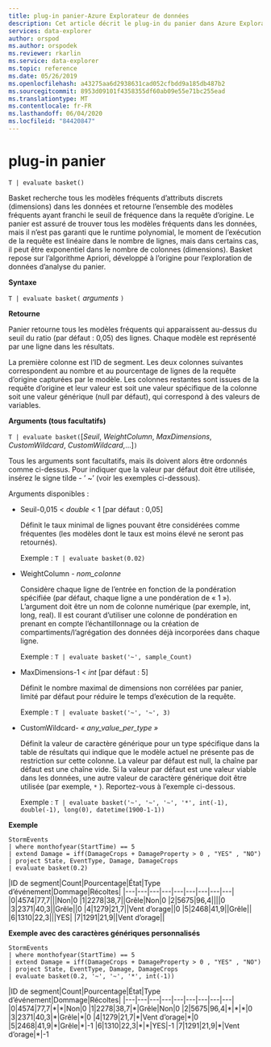```yaml
---
title: plug-in panier-Azure Explorateur de données
description: Cet article décrit le plug-in du panier dans Azure Explorateur de données.
services: data-explorer
author: orspod
ms.author: orspodek
ms.reviewer: rkarlin
ms.service: data-explorer
ms.topic: reference
ms.date: 05/26/2019
ms.openlocfilehash: a43275aa6d2938631cad052cfbdd9a185db487b2
ms.sourcegitcommit: 8953d09101f4358355df60ab09e55e71bc255ead
ms.translationtype: MT
ms.contentlocale: fr-FR
ms.lasthandoff: 06/04/2020
ms.locfileid: "84420847"
---
```

# <a name="basket-plugin"></a>plug-in panier

```kusto
T | evaluate basket()
```

Basket recherche tous les modèles fréquents d’attributs discrets (dimensions) dans les données et retourne l’ensemble des modèles fréquents ayant franchi le seuil de fréquence dans la requête d’origine. Le panier est assuré de trouver tous les modèles fréquents dans les données, mais il n’est pas garanti que le runtime polynomial, le moment de l’exécution de la requête est linéaire dans le nombre de lignes, mais dans certains cas, il peut être exponentiel dans le nombre de colonnes (dimensions). Basket repose sur l’algorithme Apriori, développé à l’origine pour l’exploration de données d’analyse du panier.

**Syntaxe**

`T | evaluate basket(` *arguments* `)`

**Retourne**

Panier retourne tous les modèles fréquents qui apparaissent au-dessus du seuil du ratio (par défaut : 0,05) des lignes. Chaque modèle est représenté par une ligne dans les résultats.

La première colonne est l’ID de segment. Les deux colonnes suivantes correspondent au nombre et au pourcentage de lignes de la requête d’origine capturées par le modèle. Les colonnes restantes sont issues de la requête d’origine et leur valeur est soit une valeur spécifique de la colonne soit une valeur générique (null par défaut), qui correspond à des valeurs de variables.

**Arguments (tous facultatifs)**

`T | evaluate basket(`[*Seuil*, *WeightColumn*, *MaxDimensions*, *CustomWildcard*, *CustomWildcard*,...]`)`

Tous les arguments sont facultatifs, mais ils doivent alors être ordonnés comme ci-dessus. Pour indiquer que la valeur par défaut doit être utilisée, insérez le signe tilde - ’ ~’ (voir les exemples ci-dessous).

Arguments disponibles :

* Seuil-0,015 < *double* < 1 [par défaut : 0,05]

    Définit le taux minimal de lignes pouvant être considérées comme fréquentes (les modèles dont le taux est moins élevé ne seront pas retournés).
    
    Exemple : `T | evaluate basket(0.02)`

* WeightColumn - *nom_colonne*

    Considère chaque ligne de l’entrée en fonction de la pondération spécifiée (par défaut, chaque ligne a une pondération de « 1 »). L’argument doit être un nom de colonne numérique (par exemple, int, long, real). Il est courant d’utiliser une colonne de pondération en prenant en compte l’échantillonnage ou la création de compartiments/l’agrégation des données déjà incorporées dans chaque ligne.
    
    Exemple : `T | evaluate basket('~', sample_Count)`

* MaxDimensions-1 < *int* [par défaut : 5]

    Définit le nombre maximal de dimensions non corrélées par panier, limité par défaut pour réduire le temps d’exécution de la requête.

    Exemple : `T | evaluate basket('~', '~', 3)`

* CustomWildcard- *« any_value_per_type »*

    Définit la valeur de caractère générique pour un type spécifique dans la table de résultats qui indique que le modèle actuel ne présente pas de restriction sur cette colonne.
    La valeur par défaut est null, la chaîne par défaut est une chaîne vide. Si la valeur par défaut est une valeur viable dans les données, une autre valeur de caractère générique doit être utilisée (par exemple, `*` ).
    Reportez-vous à l’exemple ci-dessous.

    Exemple : `T | evaluate basket('~', '~', '~', '*', int(-1), double(-1), long(0), datetime(1900-1-1))`

**Exemple**

<!-- csl: https://help.kusto.windows.net:443/Samples -->
```kusto
StormEvents 
| where monthofyear(StartTime) == 5
| extend Damage = iff(DamageCrops + DamageProperty > 0 , "YES" , "NO")
| project State, EventType, Damage, DamageCrops
| evaluate basket(0.2)
```

|ID de segment|Count|Pourcentage|État|Type d’événement|Dommage|Récoltes|
|---|---|---|---|---|---|---|---|---|
|0|4574|77,7|||Non|0
|1|2278|38,7||Grêle|Non|0
|2|5675|96,4||||0
|3|2371|40,3||Grêle||0
|4|1279|21,7||Vent d’orage||0
|5|2468|41,9||Grêle||
|6|1310|22,3|||YES|
|7|1291|21,9||Vent d’orage||

**Exemple avec des caractères génériques personnalisés**

<!-- csl: https://help.kusto.windows.net:443/Samples -->
```kusto
StormEvents 
| where monthofyear(StartTime) == 5
| extend Damage = iff(DamageCrops + DamageProperty > 0 , "YES" , "NO")
| project State, EventType, Damage, DamageCrops
| evaluate basket(0.2, '~', '~', '*', int(-1))
```

|ID de segment|Count|Pourcentage|État|Type d’événement|Dommage|Récoltes|
|---|---|---|---|---|---|---|---|---|
|0|4574|77,7|\*|\*|Non|0
|1|2278|38,7|\*|Grêle|Non|0
|2|5675|96,4|\*|\*|\*|0
|3|2371|40,3|\*|Grêle|\*|0
|4|1279|21,7|\*|Vent d’orage|\*|0
|5|2468|41,9|\*|Grêle|\*|-1
|6|1310|22,3|\*|\*|YES|-1
|7|1291|21,9|\*|Vent d’orage|\*|-1

